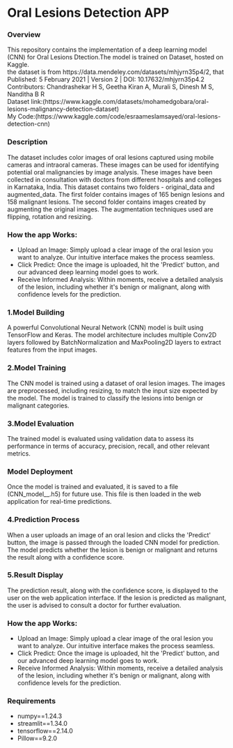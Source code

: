 <h1>Oral Lesions Detection APP</h1>

<h3>Overview</h3>
This repository contains the implementation of a deep learning model (CNN) for Oral Lesions Dtection.The model is trained on Dataset, hosted on Kaggle.
<br>
the dataset is from https://data.mendeley.com/datasets/mhjyrn35p4/2, that Published: 5 February 2021 | Version 2 | DOI: 10.17632/mhjyrn35p4.2 Contributors: Chandrashekar H S, Geetha Kiran A, Murali S, Dinesh M S, Nanditha B R
<br>
Dataset link:(https://www.kaggle.com/datasets/mohamedgobara/oral-lesions-malignancy-detection-dataset)<br>
My Code:(https://www.kaggle.com/code/esraameslamsayed/oral-lesions-detection-cnn)
<h3>Description</h3>

The dataset includes color images of oral lesions captured using mobile cameras and intraoral cameras. These images can be used for identifying potential oral malignancies by image analysis. These images have been collected in consultation with doctors from different hospitals and colleges in Karnataka, India. This dataset contains two folders - original_data and augmented_data. The first folder contains images of 165 benign lesions and 158 malignant lesions. The second folder contains images created by augmenting the original images. The augmentation techniques used are flipping, rotation and resizing. 

<h3>How the app Works:</h3>
<ul>
<li>Upload an Image: Simply upload a clear image of the oral lesion you want to analyze. Our intuitive interface makes the process seamless.</li>

<li>Click Predict: Once the image is uploaded, hit the 'Predict' button, and our advanced deep learning model goes to work.</li>

<li>Receive Informed Analysis: Within moments, receive a detailed analysis of the lesion, including whether it's benign or malignant, along with confidence levels for the prediction.</li>
</ul>

<h3>1.Model Building</h3>
A powerful Convolutional Neural Network (CNN) model is built using TensorFlow and Keras. The model architecture includes multiple Conv2D layers followed by BatchNormalization and MaxPooling2D layers to extract features from the input images.

<h3>2.Model Training</h3>
The CNN model is trained using a dataset of oral lesion images. The images are preprocessed, including resizing, to match the input size expected by the model. The model is trained to classify the lesions into benign or malignant categories.

<h3>3.Model Evaluation</h3> The trained model is evaluated using validation data to assess its performance in terms of accuracy, precision, recall, and other relevant metrics.
<h3>Model Deployment</h3>Once the model is trained and evaluated, it is saved to a file (CNN_model__.h5) for future use. This file is then loaded in the web application for real-time predictions.

<h3>4.Prediction Process</h3> When a user uploads an image of an oral lesion and clicks the 'Predict' button, the image is passed through the loaded CNN model for prediction. The model predicts whether the lesion is benign or malignant and returns the result along with a confidence score.

<h3>5.Result Display</h3> The prediction result, along with the confidence score, is displayed to the user on the web application interface. If the lesion is predicted as malignant, the user is advised to consult a doctor for further evaluation.


<h3>How the app Works:</h3>
<ul>
<li>Upload an Image: Simply upload a clear image of the oral lesion you want to analyze. Our intuitive interface makes the process seamless.</li>

<li>Click Predict: Once the image is uploaded, hit the 'Predict' button, and our advanced deep learning model goes to work.</li>

<li>Receive Informed Analysis: Within moments, receive a detailed analysis of the lesion, including whether it's benign or malignant, along with confidence levels for the prediction.</li>
</ul>

<h3>Requirements</h3>
<ul>
<li>numpy==1.24.3</li>
<li>streamlit==1.34.0</li>
<li>tensorflow==2.14.0</li>
<li>Pillow==9.2.0</li>
</ul>







